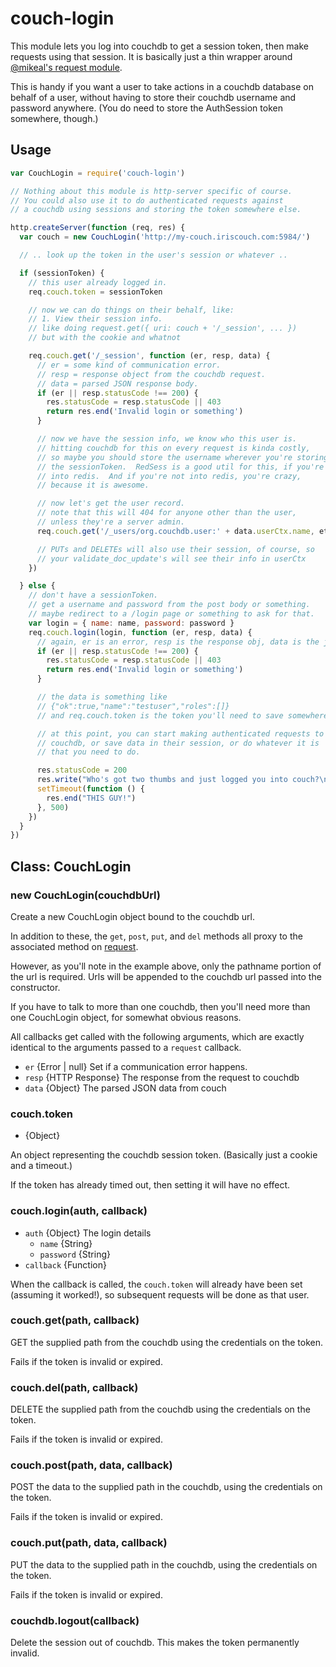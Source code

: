 # couch-login

This module lets you log into couchdb to get a session token, then make
requests using that session.  It is basically just a thin wrapper around
[@mikeal's request module](https://github.com/mikeal/request).

This is handy if you want a user to take actions in a couchdb database
on behalf of a user, without having to store their couchdb username and
password anywhere.  (You do need to store the AuthSession token
somewhere, though.)

## Usage

```javascript
var CouchLogin = require('couch-login')

// Nothing about this module is http-server specific of course.
// You could also use it to do authenticated requests against
// a couchdb using sessions and storing the token somewhere else.

http.createServer(function (req, res) {
  var couch = new CouchLogin('http://my-couch.iriscouch.com:5984/')

  // .. look up the token in the user's session or whatever ..

  if (sessionToken) {
    // this user already logged in.
    req.couch.token = sessionToken

    // now we can do things on their behalf, like:
    // 1. View their session info.
    // like doing request.get({ uri: couch + '/_session', ... })
    // but with the cookie and whatnot

    req.couch.get('/_session', function (er, resp, data) {
      // er = some kind of communication error.
      // resp = response object from the couchdb request.
      // data = parsed JSON response body.
      if (er || resp.statusCode !== 200) {
        res.statusCode = resp.statusCode || 403
        return res.end('Invalid login or something')
      }

      // now we have the session info, we know who this user is.
      // hitting couchdb for this on every request is kinda costly,
      // so maybe you should store the username wherever you're storing
      // the sessionToken.  RedSess is a good util for this, if you're
      // into redis.  And if you're not into redis, you're crazy,
      // because it is awesome.

      // now let's get the user record.
      // note that this will 404 for anyone other than the user,
      // unless they're a server admin.
      req.couch.get('/_users/org.couchdb.user:' + data.userCtx.name, etc)

      // PUTs and DELETEs will also use their session, of course, so
      // your validate_doc_update's will see their info in userCtx
    })

  } else {
    // don't have a sessionToken.
    // get a username and password from the post body or something.
    // maybe redirect to a /login page or something to ask for that.
    var login = { name: name, password: password }
    req.couch.login(login, function (er, resp, data) {
      // again, er is an error, resp is the response obj, data is the json
      if (er || resp.statusCode !== 200) {
        res.statusCode = resp.statusCode || 403
        return res.end('Invalid login or something')
      }

      // the data is something like
      // {"ok":true,"name":"testuser","roles":[]}
      // and req.couch.token is the token you'll need to save somewhere.

      // at this point, you can start making authenticated requests to
      // couchdb, or save data in their session, or do whatever it is
      // that you need to do.

      res.statusCode = 200
      res.write("Who's got two thumbs and just logged you into couch?\n")
      setTimeout(function () {
        res.end("THIS GUY!")
      }, 500)
    })
  }
})
```

## Class: CouchLogin
### new CouchLogin(couchdbUrl)

Create a new CouchLogin object bound to the couchdb url.

In addition to these, the `get`, `post`, `put`, and `del` methods all
proxy to the associated method on [request](https://github.com/mikeal/request).

However, as you'll note in the example above, only the pathname portion
of the url is required.  Urls will be appended to the couchdb url passed
into the constructor.

If you have to talk to more than one couchdb, then you'll need more than
one CouchLogin object, for somewhat obvious reasons.

All callbacks get called with the following arguments, which are exactly
identical to the arguments passed to a `request` callback.

* `er` {Error | null} Set if a communication error happens.
* `resp` {HTTP Response} The response from the request to couchdb
* `data` {Object} The parsed JSON data from couch

### couch.token

* {Object}

An object representing the couchdb session token.  (Basically just a
cookie and a timeout.)

If the token has already timed out, then setting it will have no effect.

### couch.login(auth, callback)

* `auth` {Object} The login details
  * `name` {String}
  * `password` {String}
* `callback` {Function}

When the callback is called, the `couch.token` will already have been
set (assuming it worked!), so subsequent requests will be done as that
user.

### couch.get(path, callback)

GET the supplied path from the couchdb using the credentials on the
token.

Fails if the token is invalid or expired.

### couch.del(path, callback)

DELETE the supplied path from the couchdb using the credentials on the
token.

Fails if the token is invalid or expired.

### couch.post(path, data, callback)

POST the data to the supplied path in the couchdb, using the credentials
on the token.

Fails if the token is invalid or expired.

### couch.put(path, data, callback)

PUT the data to the supplied path in the couchdb, using the credentials
on the token.

Fails if the token is invalid or expired.

### couchdb.logout(callback)

Delete the session out of couchdb.  This makes the token permanently
invalid.
